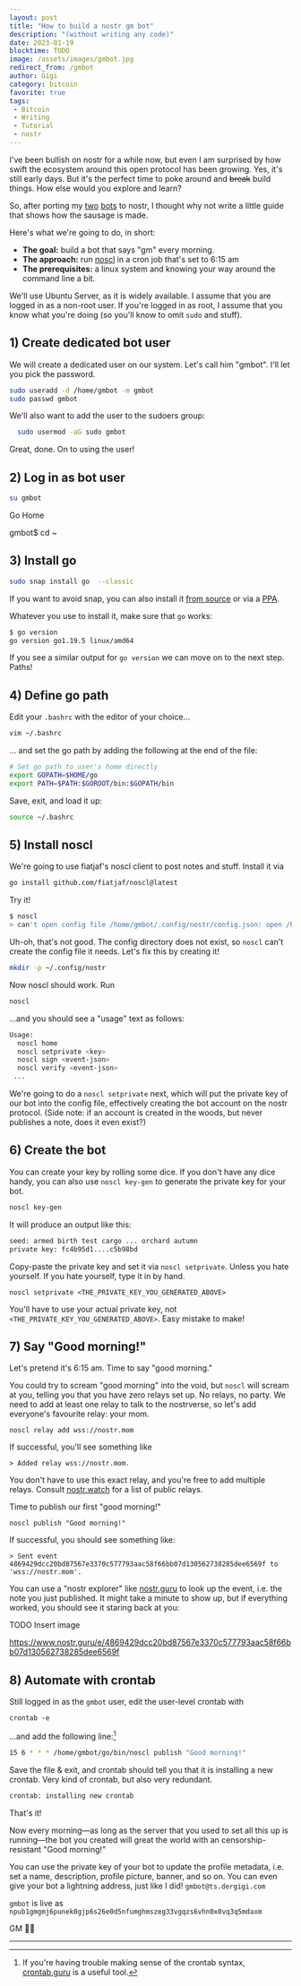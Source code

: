 ```yaml
---
layout: post
title: "How to build a nostr gm bot"
description: "(without writing any code)"
date: 2023-01-19
blocktime: TODO
image: /assets/images/gmbot.jpg
redirect_from: /gmbot
author: Gigi
category: bitcoin
favorite: true
tags:
 - Bitcoin
 - Writing
 - Tutorial
 - nostr
---
```





I've been bullish on nostr for a while now, but even I am surprised by how swift the ecosystem around this open protocol has been growing. Yes, it's still early days. But it's the perfect time to poke around and ~~break~~ build things. How else would you explore and learn?

So, after porting my [two](https://www.nostr.guru/p/npub1satst5p5jcacfpagy3jxscf2s48d9dd0v6lfxms7frp9e6t2w5xstmsfjp) [bots](https://www.nostr.guru/p/npub1satsv3728d65nenvkmzthrge0aduj8088dvwkxk70rydm407cl4s87sfhu) to nostr, I thought why not write a little guide that shows how the sausage is made.

Here's what we're going to do, in short:

- **The goal:** build a bot that says "gm" every morning.
- **The approach:** run [noscl](https://github.com/fiatjaf/noscl) in a cron job that's set to 6:15 am
- **The prerequisites:** a linux system and knowing your way around the command line a bit.

We'll use Ubuntu Server, as it is widely available. I assume that you are logged in as a non-root user. If you're logged in as root, I assume that you know what you're doing (so you'll know to omit `sudo` and stuff).

## 1) Create dedicated bot user

We will create a dedicated user on our system.
Let's call him "gmbot".
I'll let you pick the password.

```bash
sudo useradd -d /home/gmbot -m gmbot
sudo passwd gmbot
```

We'll also want to add the user to the sudoers group:

```bash
  sudo usermod -aG sudo gmbot
```

Great, done. On to using the user!

## 2) Log in as bot user

```bash
su gmbot
```

Go Home

  gmbot$ cd ~

## 3) Install go

```bash
sudo snap install go  --classic
```

If you want to avoid snap, you can also install it [from source](https://www.digitalocean.com/community/tutorials/how-to-install-go-on-ubuntu-20-04) or via a [PPA](https://askubuntu.com/a/1377308).

Whatever you use to install it, make sure that `go` works:

```bash
$ go version
go version go1.19.5 linux/amd64
```

If you see a similar output for `go version` we can move on to the next step. Paths!

## 4) Define go path

Edit your `.bashrc` with the editor of your choice...

```bash
vim ~/.bashrc
```

... and set the go path by adding the following at the end of the file:

```bash
# Set go path to user's home directly
export GOPATH=$HOME/go
export PATH=$PATH:$GOROOT/bin:$GOPATH/bin
```

Save, exit, and load it up:

```bash
source ~/.bashrc
```

## 5) Install noscl

We're going to use fiatjaf's noscl client to post notes and stuff. Install it via

```bash
go install github.com/fiatjaf/noscl@latest
```

Try it!

```bash
$ noscl
> can't open config file /home/gmbot/.config/nostr/config.json: open /home/gmbot/.config/nostr/config.json: no such file or directory
```

Uh-oh, that's not good. The config directory does not exist, so `noscl` can't create the config file it needs. Let's fix this by creating it!

```bash
mkdir -p ~/.config/nostr
```

Now noscl should work. Run

```bash
noscl
```

...and you should see a "usage" text as follows:

```bash
Usage:
  noscl home
  noscl setprivate <key>
  noscl sign <event-json>
  noscl verify <event-json>
 ...
```

We're going to do a `noscl setprivate` next, which will put the private key of our bot into the config file, effectively creating the bot account on the nostr protocol. (Side note: if an account is created in the woods, but never publishes a note, does it even exist?)

## 6) Create the bot

You can create your key by rolling some dice. If you don't have any dice handy, you can also use `noscl key-gen` to generate the private key for your bot.

```bash
noscl key-gen
```

It will produce an output like this:

```bash
seed: armed birth test cargo ... orchard autumn
private key: fc4b95d1....c5b98bd
```

Copy-paste the private key and set it via `noscl setprivate`. Unless you hate yourself. If you hate yourself, type it in by hand.

```
noscl setprivate <THE_PRIVATE_KEY_YOU_GENERATED_ABOVE>
```

You'll have to use your actual private key, not `<THE_PRIVATE_KEY_YOU_GENERATED_ABOVE>`. Easy mistake to make!

## 7) Say "Good morning!"

Let's pretend it's 6:15 am. Time to say "good morning."

You could try to scream "good morning" into the void, but `noscl` will scream at you, telling you that you have zero relays set up. No relays, no party. We need to add at least one relay to talk to the nostrverse, so let's add everyone's favourite relay: your mom.

```
noscl relay add wss://nostr.mom
```

If successful, you'll see something like

```
> Added relay wss://nostr.mom.
```

You don't have to use this exact relay, and you're free to add multiple relays. Consult [nostr.watch](https://nostr.watch/relays/find#public) for a list of public relays.

Time to publish our first "good morning!"

```
noscl publish "Good morning!"
```

If successful, you should see something like:

```
> Sent event 4869429dcc20bd87567e3370c577793aac58f66bb07d130562738285dee6569f to 'wss://nostr.mom'.
```

You can use a "nostr explorer" like [nostr.guru](https://www.nostr.guru/e/4869429dcc20bd87567e3370c577793aac58f66bb07d130562738285dee6569f) to look up the event, i.e. the note you just published. It might take a minute to show up, but if everything worked, you should see it staring back at you:

TODO Insert image

<https://www.nostr.guru/e/4869429dcc20bd87567e3370c577793aac58f66bb07d130562738285dee6569f>

## 8) Automate with crontab

Still logged in as the `gmbot` user, edit the user-level crontab with

```
crontab -e
```

...and add the following line:[^fn-crontab]

[^fn-crontab]: If you're having trouble making sense of the crontab syntax, [crontab.guru](https://crontab.guru/#15_6_*_*_*) is a useful tool.

```bash
15 6 * * * /home/gmbot/go/bin/noscl publish "Good morning!"
```

Save the file & exit, and crontab should tell you that it is installing a new
crontab. Very kind of crontab, but also very redundant.

```bash
crontab: installing new crontab
```

That's it!

Now every morning—as long as the server that you used to set all this up is
running—the bot you created will great the world with an censorship-resistant
"Good morning!"

You can use the private key of your bot to update the profile metadata, i.e. set
a name, description, profile picture, banner, and so on. You can even give your
bot a lightning address, just like I did! `gmbot@ts.dergigi.com`

`gmbot` is live as `npub1gmgmj6punek0gjp6s26e0d5nfumghmszeg33vgqzs6vhn0x0vq3q5mdaxm`

GM 🌅🤙

---
